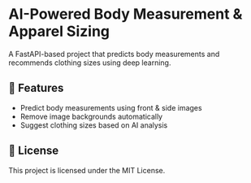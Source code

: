 # AI-Powered Body Measurement & Apparel Sizing  

A FastAPI-based project that predicts body measurements and recommends clothing sizes using deep learning.  

## 🚀 Features  
- Predict body measurements using front & side images  
- Remove image backgrounds automatically  
- Suggest clothing sizes based on AI analysis  


## 📜 License  
This project is licensed under the MIT License.

